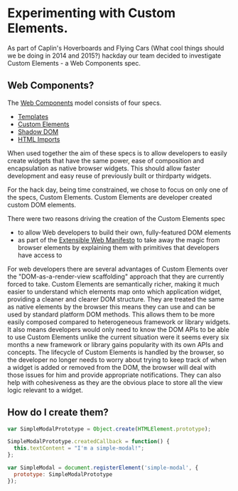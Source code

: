 Experimenting with Custom Elements.
===================================

As part of Caplin's Hoverboards and Flying Cars (What cool things should we be doing in 2014 and 2015?) hackday our team decided to investigate Custom Elements - a Web Components spec.

Web Components?
---------------

The [Web Components](http://w3c.github.io/webcomponents/explainer/) model consists of four specs.

* [Templates](https://dvcs.w3.org/hg/webcomponents/raw-file/tip/spec/templates/index.html)
* [Custom Elements](http://w3c.github.io/webcomponents/spec/custom/)
* [Shadow DOM](http://w3c.github.io/webcomponents/spec/shadow/)
* [HTML Imports](http://w3c.github.io/webcomponents/spec/imports/)
 
When used together the aim of these specs is to allow developers to easily create widgets that have the same power, ease of composition and encapsulation as native browser widgets. This should allow faster development and easy reuse of previously built or thirdparty widgets.

For the hack day, being time constrained, we chose to focus on only one of the specs, Custom Elements. Custom Elements are developer created custom DOM elements. 

There were two reasons driving the creation of the Custom Elements spec

* to allow Web developers to build their own, fully-featured DOM elements
* as part of the [Extensible Web Manifesto](http://extensiblewebmanifesto.org/) to take away the magic from browser elements by explaining them with primitives that developers have access to

For web developers there are several advantages of Custom Elements over the "DOM-as-a-render-view scaffolding" approach that they are currently forced to take.
Custom Elements are semantically richer, making it much easier to understand which elements map onto which application widget, providing a cleaner and clearer DOM structure.
They are treated the same as native elements by the browser this means they can use and can be used by standard platform DOM methods.
This allows them to be more easily composed compared to heterogeneous framework or library widgets.
It also means developers would only need to know the DOM APIs to be able to use Custom Elements unlike the current situation were it seems every six months a new framework or library gains popularity with its own APIs and concepts. 
The lifecycle of Custom Elements is handled by the browser, so the developer no longer needs to worry about trying to keep track of when a widget is added or removed from the DOM, the browser will
deal with those issues for him and provide appropriate notifications. They can also help with cohesiveness as they are the obvious place to store all the view logic relevant to a widget.

How do I create them?
---------------------

```javascript
var SimpleModalPrototype = Object.create(HTMLElement.prototype);

SimpleModalPrototype.createdCallback = function() {
  this.textContent = "I'm a simple-modal!";
};

var SimpleModal = document.registerElement('simple-modal', {
  prototype: SimpleModalPrototype
});
```
